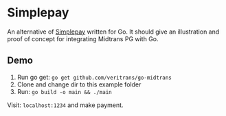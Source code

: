# Simplepay

An alternative of [Simplepay](https://github.com/veritrans/veritrans-ruby/tree/master/example/rails/simplepay)
written for Go. It should give an illustration and proof of concept
for integrating Midtrans PG with Go.

## Demo

1. Run go get: `go get github.com/veritrans/go-midtrans`
2. Clone and change dir to this example folder
3. Run: `go build -o main && ./main`

Visit: `localhost:1234` and make payment.
